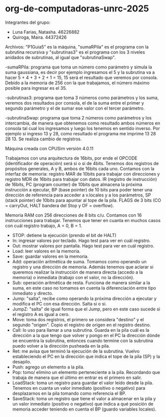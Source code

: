 # org-de-computadoras-unrc-2025

Integrantes del grupo: 
- Luna Farias, Natasha. 46226882
- Quiroga, Maira. 44372426
  
Archivos: "P1Guia5" es la máquina, "sumaRPila" es el programa con la subrutina recursiva y "subrutinas3" es el programa con los 3 niveles anidados de subrutinas, al igual que "subrutinaSwap".

-sumaRPila: programa que toma un número como parámetro y simula la suma gaussiana, es decir por ejemplo ingresamos el 5 y la subrutina va a hacer 5 + 4 + 3 + 2 + 1 = 15, 15 será el resultado que veremos por consola. Debido a la memoria de 256 con la que trabajamos, el número máximo posible para ingresar es el 35.

-subrutinas3: programa que toma 3 números como parámetros y los suma, veremos dos resultados por consola, el de la suma entre el primer y segundo parámetro y el de sumar ese valor con el tercer parámetro. 

-subrutinaSwap: programa que toma 2 números como parámetros y los intercambia, de manera que obtenemos como resultado ambos números en consola tal cual los ingresamos y luego los tenemos en sentido inverso. Por ejemplo si ingreso 13 y 28, como resultado el programa me imprime 13 28 28 13. Se realiza cambio de registros.

Máquina creada con CPUSim versión 4.0.11

Trabajamos con una arquitectura de 16bits, por ende el OPCODE (identificador de operación) será si o si de 4bits. Tenemos dos registros de propósitos generales, A y B, ambos de 16bits cada uno. Contamos con la interfaz de memoria: registro MAR de 10bits para trabajar con direcciones y registro MDR de 16bits para trabajar con datos. IR (registro de instrucción) de 16bits, PC (program counter) de 10bits que almacena la próxima instrucción a ejecutar, BP (base pointer) de 10 bits para poder tener una dirección de referencia para acceder a v.locales y a los parámetros, SP (stack pointer) de 10bits para apuntar al tope de la pila. FLAGS de 3 bits (CO = carryOut, HALT bandera del Stop y OF = overflow). 

Memoria RAM con 256 direcciones de 8 bits c/u.
Contamos con 16 instrucciones para trabajar. Tenemos que tener en cuanta en muchos casos con cuál registro trabajo, A = 0, B = 1.
- STOP: detiene la ejecución (prendo el bit de HALT)
- In: ingresar valores por teclado. Hago test para ver en cuál registro.
- Out: mostrar valores por pantalla. Hago test para ver en cuál registro. 
- Load: leer valores en la memoria.
- Save: guardar valores en la memoria.
- Add: operación aritmética de suma. Tomamos como operando un registro y una dirección de memoria. Además tenemos que aclarar si queremos realizar la instrucción de manera directa (accedo a la memoria) o inmediata (trabajo con el valor, no la dirección). 
- Sub: operación aritmética de resta. Funciona de manera similar a la suma, en este caso no tomamos en cuenta la diferenciación entre tipo inmediato y directo.
- Jump: "salta", recibe como operando la próxima dirección a ejecutar y modifica el PC con esa dirección. Salta si o si.
- JumpZ: "salta" de igual forma que el Jump, pero en este caso sucede si el registro A es igual a cero. 
- Move: toma dos registros, el primero se considera "destino" y el segundo "origen". Copio el registro de origen en el registro destino.
- Call: lo uso para llamar a una subrutina. Guarda en la pila cuál es la dirección a la que tengo que volver y pongo en el PC la dirección dónde se encuentra la subrutina, entonces cuando termine con la subrutina puedo volver a la dirección pusheada en la pila.
- Ret: me avisa que terminó la ejecución de la subrutina. Vuelvo estableciendo el PC en la dirección que indica el tope de la pila (SP) y la desapilo.
- Push: agrego un elemento a la pila.
- Pop: tomo/ elimino un elemento perteneciente a la pila. Recordando que trabaja de manera que el último en entrar es el primero en salir.
- LoadStack: toma un registro para guardar el valor leído desde la pila. Tenemos en cuanta un valor inmediato (positivo o negativo) para desplazarnos en la pila tomando como referencia el BP.
- SaveStack: toma un registro que tiene el valor a almacenar en la pila y un valor inmediato (positivo o negativo) que indica a qué posición de memoria acceder teniendo en cuenta el BP (guardo variables locales).

